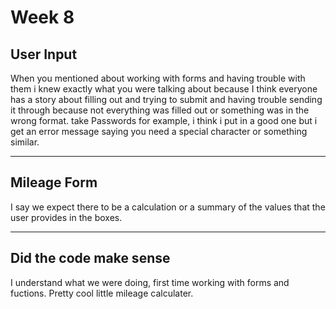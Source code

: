 # Week 8 

## User Input

When you mentioned about working with forms and having trouble with them i knew exactly what you were talking about because I think everyone has a story about filling out and trying to submit and having trouble sending it through because not everything was filled out or something was in the wrong format. take Passwords for example, i think i put in a good one but i get an error message saying you need a special character or something similar.

---

## Mileage Form

I say we expect there to be a calculation or a summary of the values that the user provides in the boxes.

---

## Did the code make sense

I understand what we were doing, first time  working with forms and fuctions. Pretty cool little mileage calculater.
